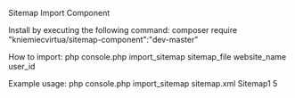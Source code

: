 Sitemap Import Component

Install by executing the following command:
composer require "kniemiecvirtua/sitemap-component":"dev-master"

How to import:
php console.php import_sitemap sitemap_file website_name user_id

Example usage:
php console.php import_sitemap sitemap.xml Sitemap1 5

